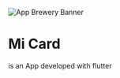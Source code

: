 ![App Brewery Banner](https://github.com/londonappbrewery/Images/blob/master/AppBreweryBanner.png)

# Mi Card
 is an App developed with flutter


